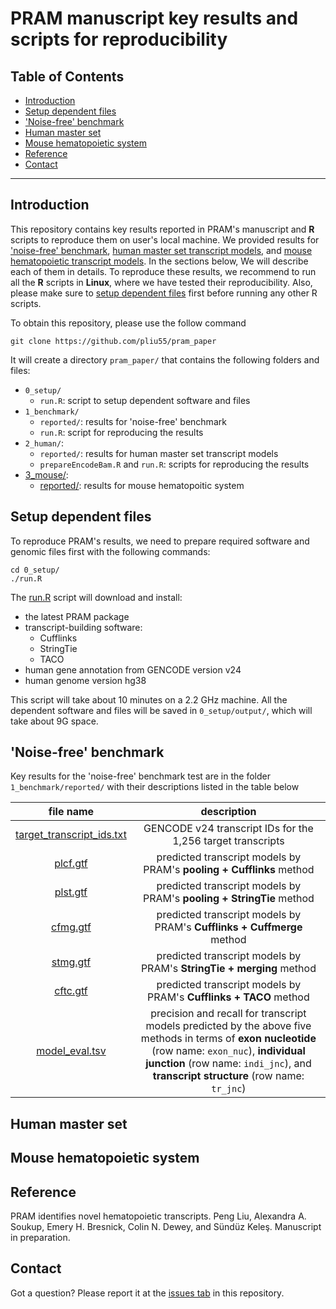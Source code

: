 PRAM manuscript key results and scripts for reproducibility
===========================================================

Table of Contents
-----------------

* [Introduction](#Introduction)
* [Setup dependent files](#Setup-dependent-files)
* ['Noise-free' benchmark](#Noise-free-benchmark)
* [Human master set](#Human-master-set)
* [Mouse hematopoietic system](#Mouse-hematopoietic-system)
* [Reference](#Reference)
* [Contact](#Contact)

* * *

## <a name='Introduction'></a> Introduction

This repository contains key results reported in PRAM's manuscript and __R__ 
scripts to reproduce them on user's local machine.  We provided results for 
['noise-free' benchmark](#Noise-free-benchmark), 
[human master set transcript models](#Human-master-set), and 
[mouse hematopoietic transcript models](#Mouse-hematopoietic-system). 
In the sections below, We will describe each of them in details.  To reproduce 
these results, we recommend to run all the __R__ scripts in __Linux__, where 
we have tested their reproducibility.  Also, please make sure 
to [setup dependent files](#Setup-dependent-files) first before running any 
other R scripts.

To obtain this repository, please use the follow command

```
git clone https://github.com/pliu55/pram_paper
```

It will create a directory `pram_paper/` that contains the following folders 
and files:
- `0_setup/` 
  - `run.R`: script to setup dependent software and files
- `1_benchmark/` 
  - `reported/`: results for 'noise-free' benchmark
  - `run.R`: script for reproducing the results
- `2_human/`: 
  - `reported/`: results for human master set transcript models
  - `prepareEncodeBam.R` and `run.R`: scripts for reproducing the results
- [3_mouse/](3_mouse): 
  - [reported/](3_mouse/reported): results for mouse hematopoitic system

## <a name='Setup-dependent-files'></a> Setup dependent files

To reproduce PRAM's results, we need to prepare required software and genomic
files first with the following commands: 

```
cd 0_setup/
./run.R
```

The [run.R](0_setup/run.R) script will download and install:
- the latest PRAM package
- transcript-building software:
  - Cufflinks
  - StringTie
  - TACO
- human gene annotation from GENCODE version v24
- human genome version hg38

This script will take about 10 minutes on a 2.2 GHz machine.  All the 
dependent software and files will be saved in `0_setup/output/`, which will 
take about 9G space.


## <a name='Noise-free-benchmark'></a> 'Noise-free' benchmark

Key results for the 'noise-free' benchmark test are in the folder 
`1_benchmark/reported/` with their descriptions listed in the table below

| file name | description |
|:---------:|:-----------:|
| [target_transcript_ids.txt](1_benchmark/reported/target_transcript_ids.txt) | GENCODE v24 transcript IDs for the 1,256 target transcripts|
| [plcf.gtf](1_benchmark/reported/plcf.gtf) | predicted transcript models by PRAM's __pooling + Cufflinks__ method|
| [plst.gtf](1_benchmark/reported/plst.gtf) | predicted transcript models by PRAM's __pooling + StringTie__ method|
| [cfmg.gtf](1_benchmark/reported/cfmg.gtf) | predicted transcript models by PRAM's __Cufflinks + Cuffmerge__ method|
| [stmg.gtf](1_benchmark/reported/stmg.gtf) | predicted transcript models by PRAM's __StringTie + merging__ method|
| [cftc.gtf](1_benchmark/reported/cftc.gtf) | predicted transcript models by PRAM's __Cufflinks + TACO__ method|
| [model_eval.tsv](1_benchmark/reported/model_eval.tsv) | precision and recall for transcript models predicted by the above five methods in terms of __exon nucleotide__ (row name: `exon_nuc`), __individual junction__ (row name: `indi_jnc`), and __transcript structure__ (row name: `tr_jnc`) |

<!--
assume 2.1 GHz, 40 cores machine

`1_benchmark/`
  input/ bam is from `repe/known/12_poolTgtBam/`
  upload to [Sunduz's ftp server](ftp://ftp.cs.wisc.edu/pub/users/kelesgroup/pliu/pram_paper/known/12_poolTgtBam/)

  `reported/`: 
  - gtf:  `known/13_buildMdl/`
  - eval: meta methods from `known/14_evalMdl/mode.tsv`
  - tgtids: tgtids from `known/09_selTgt.tsv`
-->

## <a name='Human-master-set'></a> Human master set

<!--
assume 2.1 GHz, 40 cores machine

`2_human/`
  `reported/`: `known/23_selIgMdl/`
-->

## <a name='Mouse-hematopoietic-system'></a> Mouse hematopoietic system

<!--
`3_mouse/`:
- my run aligned FASTQ with GENCODE vM9
- ENCODE BAM based on GENCODE vM4 and some entries do not have BAM available, 
  e.g.  ENCSR000CLU (416B) or ENCSR000CLY (BCell).
- Therefore, we cannot simply download BAM from ENCODE and run PRAM to reproduce
  the results reported in the paper.  Instead, I will provided the results.
- If needed, I can upload the ~750G Bam to an FTP server 
- the way to predict models by PRAM are the same as in human
- selectiong by mpp and refseq, see manuscript
reported/ is from gata/86_4paper/
-->
 

## <a name="Reference"></a> Reference

PRAM identifies novel hematopoietic transcripts. Peng Liu, Alexandra A. Soukup, Emery H. Bresnick, Colin N. Dewey, and Sündüz Keleş. Manuscript in preparation.


## <a name="Contact"></a> Contact

Got a question? Please report it at the [issues tab](https://github.com/pliu55/pram_paper/issues) in this repository.
